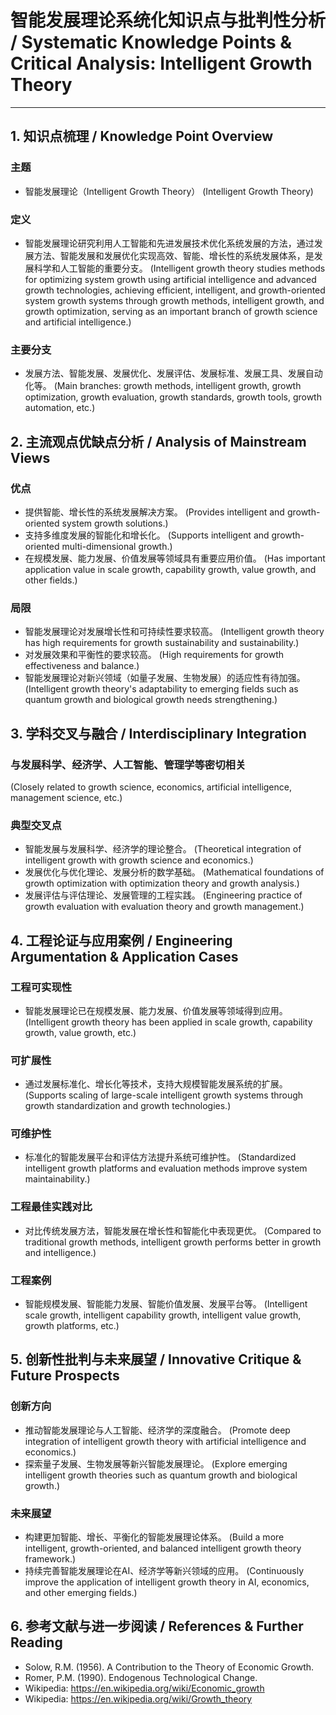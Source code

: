 # 智能发展理论系统化知识点与批判性分析 / Systematic Knowledge Points & Critical Analysis: Intelligent Growth Theory

---

## 1. 知识点梳理 / Knowledge Point Overview

### 主题

- 智能发展理论（Intelligent Growth Theory）
  (Intelligent Growth Theory)

### 定义

- 智能发展理论研究利用人工智能和先进发展技术优化系统发展的方法，通过发展方法、智能发展和发展优化实现高效、智能、增长性的系统发展体系，是发展科学和人工智能的重要分支。
  (Intelligent growth theory studies methods for optimizing system growth using artificial intelligence and advanced growth technologies, achieving efficient, intelligent, and growth-oriented system growth systems through growth methods, intelligent growth, and growth optimization, serving as an important branch of growth science and artificial intelligence.)

### 主要分支

- 发展方法、智能发展、发展优化、发展评估、发展标准、发展工具、发展自动化等。
  (Main branches: growth methods, intelligent growth, growth optimization, growth evaluation, growth standards, growth tools, growth automation, etc.)

## 2. 主流观点优缺点分析 / Analysis of Mainstream Views

### 优点

- 提供智能、增长性的系统发展解决方案。
  (Provides intelligent and growth-oriented system growth solutions.)
- 支持多维度发展的智能化和增长化。
  (Supports intelligent and growth-oriented multi-dimensional growth.)
- 在规模发展、能力发展、价值发展等领域具有重要应用价值。
  (Has important application value in scale growth, capability growth, value growth, and other fields.)

### 局限

- 智能发展理论对发展增长性和可持续性要求较高。
  (Intelligent growth theory has high requirements for growth sustainability and sustainability.)
- 对发展效果和平衡性的要求较高。
  (High requirements for growth effectiveness and balance.)
- 智能发展理论对新兴领域（如量子发展、生物发展）的适应性有待加强。
  (Intelligent growth theory's adaptability to emerging fields such as quantum growth and biological growth needs strengthening.)

## 3. 学科交叉与融合 / Interdisciplinary Integration

### 与发展科学、经济学、人工智能、管理学等密切相关

  (Closely related to growth science, economics, artificial intelligence, management science, etc.)

### 典型交叉点

- 智能发展与发展科学、经济学的理论整合。
  (Theoretical integration of intelligent growth with growth science and economics.)
- 发展优化与优化理论、发展分析的数学基础。
  (Mathematical foundations of growth optimization with optimization theory and growth analysis.)
- 发展评估与评估理论、发展管理的工程实践。
  (Engineering practice of growth evaluation with evaluation theory and growth management.)

## 4. 工程论证与应用案例 / Engineering Argumentation & Application Cases

### 工程可实现性

- 智能发展理论已在规模发展、能力发展、价值发展等领域得到应用。
  (Intelligent growth theory has been applied in scale growth, capability growth, value growth, etc.)

### 可扩展性

- 通过发展标准化、增长化等技术，支持大规模智能发展系统的扩展。
  (Supports scaling of large-scale intelligent growth systems through growth standardization and growth technologies.)

### 可维护性

- 标准化的智能发展平台和评估方法提升系统可维护性。
  (Standardized intelligent growth platforms and evaluation methods improve system maintainability.)

### 工程最佳实践对比

- 对比传统发展方法，智能发展在增长性和智能化中表现更优。
  (Compared to traditional growth methods, intelligent growth performs better in growth and intelligence.)

### 工程案例

- 智能规模发展、智能能力发展、智能价值发展、发展平台等。
  (Intelligent scale growth, intelligent capability growth, intelligent value growth, growth platforms, etc.)

## 5. 创新性批判与未来展望 / Innovative Critique & Future Prospects

### 创新方向

- 推动智能发展理论与人工智能、经济学的深度融合。
  (Promote deep integration of intelligent growth theory with artificial intelligence and economics.)
- 探索量子发展、生物发展等新兴智能发展理论。
  (Explore emerging intelligent growth theories such as quantum growth and biological growth.)

### 未来展望

- 构建更加智能、增长、平衡化的智能发展理论体系。
  (Build a more intelligent, growth-oriented, and balanced intelligent growth theory framework.)
- 持续完善智能发展理论在AI、经济学等新兴领域的应用。
  (Continuously improve the application of intelligent growth theory in AI, economics, and other emerging fields.)

## 6. 参考文献与进一步阅读 / References & Further Reading

- Solow, R.M. (1956). A Contribution to the Theory of Economic Growth.
- Romer, P.M. (1990). Endogenous Technological Change.
- Wikipedia: <https://en.wikipedia.org/wiki/Economic_growth>
- Wikipedia: <https://en.wikipedia.org/wiki/Growth_theory>
